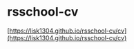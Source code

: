 # rsschool-cv
[https://lisk1304.github.io/rsschool-cv/cv](https://lisk1304.github.io/rsschool-cv/cv)
